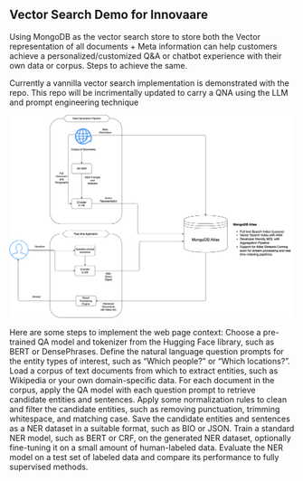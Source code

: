 ## Vector Search Demo for Innovaare
Using MongoDB as the vector search store to store both the Vector representation of all documents + Meta information can help customers achieve a personalized/customized Q&A or chatbot experience with their own data or corpus. Steps to achieve the same.

Currently a vannilla vector search implementation is demonstrated with the repo. This repo will be incrimentally updated to carry a QNA using the LLM and prompt engineering technique

<center><img src="./images/Innovaare_QNA_vectorserach.drawio.png"></center>

Here are some steps to implement the web page context:
Choose a pre-trained QA model and tokenizer from the Hugging Face library, such as BERT or DensePhrases.
Define the natural language question prompts for the entity types of interest, such as “Which people?” or “Which locations?”.
Load a corpus of text documents from which to extract entities, such as Wikipedia or your own domain-specific data.
For each document in the corpus, apply the QA model with each question prompt to retrieve candidate entities and sentences.
Apply some normalization rules to clean and filter the candidate entities, such as removing punctuation, trimming whitespace, and matching case.
Save the candidate entities and sentences as a NER dataset in a suitable format, such as BIO or JSON.
Train a standard NER model, such as BERT or CRF, on the generated NER dataset, optionally fine-tuning it on a small amount of human-labeled data.
Evaluate the NER model on a test set of labeled data and compare its performance to fully supervised methods.

